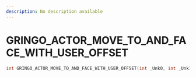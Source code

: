 ```yaml
---
description: No description available 
---
```


# GRINGO_ACTOR_MOVE_TO_AND_FACE_WITH_USER_OFFSET

```cpp
int GRINGO_ACTOR_MOVE_TO_AND_FACE_WITH_USER_OFFSET(int _Unk0, int _Unk1, int _Unk2, int _Unk3, int _Unk4, int _Unk5, int _Unk6, int _Unk7, int _Unk8, int _Unk9);
```